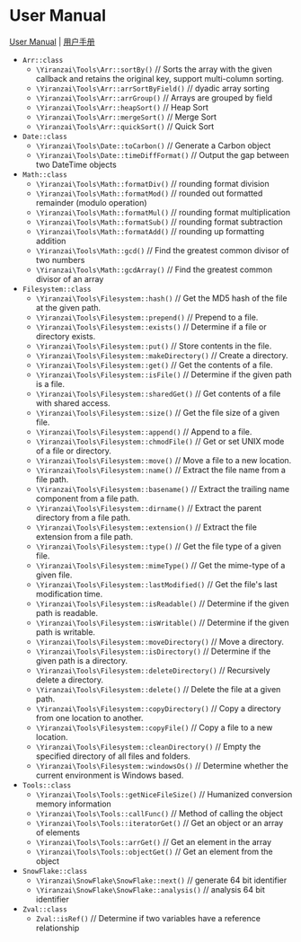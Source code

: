 # User Manual

[User Manual](USER_MANUAL.md) | [用户手册](USER_MANUAL_ZH_CN.md)

-   `Arr::class`
    -   `\Yiranzai\Tools\Arr::sortBy()` // Sorts the array with the given callback and retains the original key, support multi-column sorting.
    -   `\Yiranzai\Tools\Arr::arrSortByField()` // dyadic array sorting
    -   `\Yiranzai\Tools\Arr::arrGroup()` // Arrays are grouped by field
    -   `\Yiranzai\Tools\Arr::heapSort()` // Heap Sort
    -   `\Yiranzai\Tools\Arr::mergeSort()` // Merge Sort
    -   `\Yiranzai\Tools\Arr::quickSort()` // Quick Sort
-   `Date::class`
    -   `\Yiranzai\Tools\Date::toCarbon()` // Generate a Carbon object
    -   `\Yiranzai\Tools\Date::timeDiffFormat()` // Output the gap between two DateTime objects
-   `Math::class`
    -   `\Yiranzai\Tools\Math::formatDiv()` // rounding format division
    -   `\Yiranzai\Tools\Math::formatMod()` // rounded out formatted remainder (modulo operation)
    -   `\Yiranzai\Tools\Math::formatMul()` // rounding format multiplication
    -   `\Yiranzai\Tools\Math::formatSub()` // rounding format subtraction
    -   `\Yiranzai\Tools\Math::formatAdd()` // rounding up formatting addition
    -   `\Yiranzai\Tools\Math::gcd()` // Find the greatest common divisor of two numbers
    -   `\Yiranzai\Tools\Math::gcdArray()` // Find the greatest common divisor of an array
-   `Filesystem::class`
    -   `\Yiranzai\Tools\Filesystem::hash()` // Get the MD5 hash of the file at the given path.
    -   `\Yiranzai\Tools\Filesystem::prepend()` // Prepend to a file.
    -   `\Yiranzai\Tools\Filesystem::exists()` // Determine if a file or directory exists.
    -   `\Yiranzai\Tools\Filesystem::put()` // Store contents in the file.
    -   `\Yiranzai\Tools\Filesystem::makeDirectory()` // Create a directory.
    -   `\Yiranzai\Tools\Filesystem::get()` // Get the contents of a file.
    -   `\Yiranzai\Tools\Filesystem::isFile()` // Determine if the given path is a file.
    -   `\Yiranzai\Tools\Filesystem::sharedGet()` // Get contents of a file with shared access.
    -   `\Yiranzai\Tools\Filesystem::size()` // Get the file size of a given file.
    -   `\Yiranzai\Tools\Filesystem::append()` // Append to a file.
    -   `\Yiranzai\Tools\Filesystem::chmodFile()` // Get or set UNIX mode of a file or directory.
    -   `\Yiranzai\Tools\Filesystem::move()` // Move a file to a new location.
    -   `\Yiranzai\Tools\Filesystem::name()` // Extract the file name from a file path.
    -   `\Yiranzai\Tools\Filesystem::basename()` // Extract the trailing name component from a file path.
    -   `\Yiranzai\Tools\Filesystem::dirname()` // Extract the parent directory from a file path.
    -   `\Yiranzai\Tools\Filesystem::extension()` // Extract the file extension from a file path.
    -   `\Yiranzai\Tools\Filesystem::type()` // Get the file type of a given file.
    -   `\Yiranzai\Tools\Filesystem::mimeType()` // Get the mime-type of a given file.
    -   `\Yiranzai\Tools\Filesystem::lastModified()` // Get the file's last modification time.
    -   `\Yiranzai\Tools\Filesystem::isReadable()` // Determine if the given path is readable.
    -   `\Yiranzai\Tools\Filesystem::isWritable()` // Determine if the given path is writable.
    -   `\Yiranzai\Tools\Filesystem::moveDirectory()` // Move a directory.
    -   `\Yiranzai\Tools\Filesystem::isDirectory()` // Determine if the given path is a directory.
    -   `\Yiranzai\Tools\Filesystem::deleteDirectory()` // Recursively delete a directory.
    -   `\Yiranzai\Tools\Filesystem::delete()` // Delete the file at a given path.
    -   `\Yiranzai\Tools\Filesystem::copyDirectory()` // Copy a directory from one location to another.
    -   `\Yiranzai\Tools\Filesystem::copyFile()` // Copy a file to a new location.
    -   `\Yiranzai\Tools\Filesystem::cleanDirectory()` // Empty the specified directory of all files and folders.
    -   `\Yiranzai\Tools\Filesystem::windowsOs()` // Determine whether the current environment is Windows based.
-   `Tools::class`
    -   `\Yiranzai\Tools\Tools::getNiceFileSize()` // Humanized conversion memory information
    -   `\Yiranzai\Tools\Tools::callFunc()` // Method of calling the object
    -   `\Yiranzai\Tools\Tools::iteratorGet()` // Get an object or an array of elements
    -   `\Yiranzai\Tools\Tools::arrGet()` // Get an element in the array
    -   `\Yiranzai\Tools\Tools::objectGet()` // Get an element from the object
-   `SnowFlake::class`
    -   `\Yiranzai\SnowFlake\SnowFlake::next()` // generate 64 bit identifier
    -   `\Yiranzai\SnowFlake\SnowFlake::analysis()` // analysis 64 bit identifier
-   `Zval::class`
    -   `Zval::isRef()` // Determine if two variables have a reference relationship
